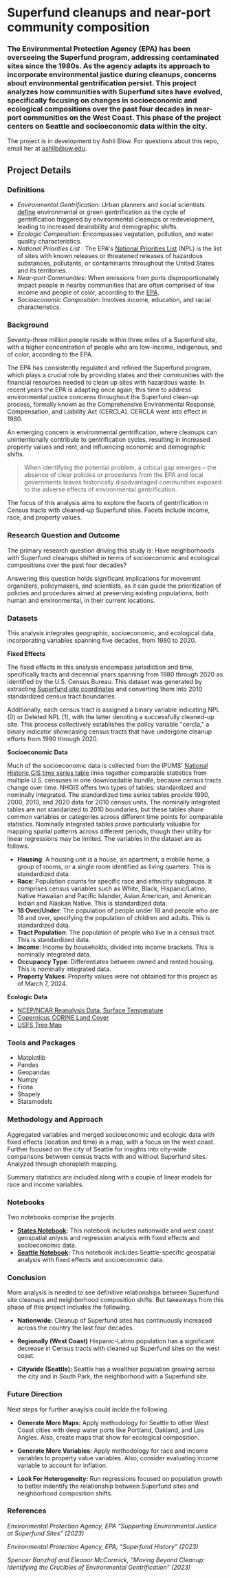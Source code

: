# Superfund cleanups and near-port community composition
### The Environmental Protection Agency (EPA) has been overseeing the Superfund program, addressing contaminated sites since the 1980s. As the agency adapts its approach to incorporate environmental justice during cleanups, concerns about environmental gentrification persist. This project analyzes how communities with Superfund sites have evolved, specifically focusing on changes in socioeconomic and ecological compositions over the past four decades in near-port communities on the West Coast. This phase of the project centers on Seattle and socioeconomic data within the city.  
The project is in development by Ashli Blow. For questions about this repo, email her at [ashlib@uw.edu](mailto:ashlib@uw.edu). 

## Project Details

### Definitions 
* *Environmental Gentrification*: Urban planners and social scientists [define](https://www.researchgate.net/publication/263154584_Wiped_Out_by_the_Greenwave_Environmental_Gentrification_and_the_Paradoxical_Politics_of_Urban_Sustainability) environmental or green gentrification as the cycle of gentrification triggered by environmental cleanups or redevelopment, leading to increased desirability and demographic shifts. 
* *Ecologic Composition*: Encompasses vegetation, pollution, and water quality characteristics.
* *National Priorities List* : The EPA's [National Priorities List](https://www.epa.gov/superfund/superfund-national-priorities-list-npl) (NPL) is the list of sites with known releases or threatened releases of hazardous substances, pollutants, or contaminants throughout the United States and its territories.
* *Near-port Communities*: When emissions from ports disproportionately impact people in nearby communities that are often comprised of low income and people of color, according to the [EPA](https://19january2017snapshot.epa.gov/ports-initiative/near-port-communities_.html).
* *Socioeconomic Composition*: Involves income, education, and racial characteristics.
  
### Background 
Seventy-three million people reside within three miles of a Superfund site, with a higher concentration of people who are low-income, indigenous, and of color, according to the EPA. 

The EPA has consistently regulated and refined the Superfund program, which plays a crucial role by providing states and their communities with the financial resources needed to clean up sites with hazardous waste. In recent years the EPA is adapting once again, this time to address environmental justice concerns throughout the Superfund clean-up process, formally known as the Comprehensive Environmental Response, Compensation, and Liability Act (CERCLA). CERCLA went into effect in 1980. 

An emerging concern is environmental gentrification, where cleanups can unintentionally contribute to gentrification cycles, resulting in increased property values and rent, and influencing economic and demographic shifts.	

> When identifying the potential problem, a critical gap emerges – the absence of clear policies or procedures from the EPA and local governments leaves historically disadvantaged communities exposed to the adverse effects of environmental gentrification.

The focus of this analysis aims to explore the facets of gentrification in Census tracts with cleaned-up Superfund sites. Facets include income, race, and property values.  

### Research Question and Outcome 
The primary research question driving this study is: Have neighborhoods with Superfund cleanups shifted in terms of socioeconomic and ecological compositions over the past four decades?

Answering this question holds significant implications for movement organizers, policymakers, and scientists, as it can guide the prioritization of policies and procedures aimed at preserving existing populations, both human and environmental, in their current locations.

### Datasets 
This analysis integrates geographic, socioeconomic, and ecological data, incorporating variables spanning five decades, from 1980 to 2020.

**Fixed Effects**

The fixed effects in this analysis encompass jurisdiction and time, specifically tracts and decennial years spanning from 1980 through 2020 as identified by the U.S. Census Bureau. This dataset was generated by extracting [Superfund site coordinates](https://www.epa.gov/superfund/search-superfund-sites-where-you-live) and converting them into 2010 standardized census tract boundaries.

Additionally, each census tract is assigned a binary variable indicating NPL (0) or Deleted NPL (1), with the latter denoting a successfully cleaned-up site. This process collectively establishes the policy variable "cercla," a binary indicator showcasing census tracts that have undergone cleanup efforts from 1990 through 2020.

**Socioeconomic Data**

Much of the socioeconomic data is collected from the IPUMS' [National Historic GIS time series table](https://www.nhgis.org/time-series-tables#standardization) links together comparable statistics from multiple U.S. censuses in one downloadable bundle, because census tracts change over time. NHGIS offers two types of tables: standardized and nominally integrated. The standardized time series tables provide 1990, 2000, 2010, and 2020 data for 2010 census units. The nominally integrated tables are not standarized to 2010 boundaries, but these tables share common variables or categories across different time points for comparable statistics. Nominally integrated tables prove particularly valuable for mapping spatial patterns across different periods, though their utility for linear regressions may be limited. The variables in the dataset are as follows. 

* **Housing**: A housing unit is a house, an apartment, a mobile home, a group of rooms, or a single room identified as living quarters. This is standardized data.
* **Race**: Population counts for specific race and ethnicity subgroups. It comprises census variables such as White, Black, Hispanic/Latino, Native Hawaiian and Pacific Islander, Asian American, and American Indian and Alaskan Native. This is standardized data. 
* **18 Over/Under**: The population of people under 18 and people who are 18 and over, specifying the population of children and adults. This is standardized data. 
* **Tract Population**: The population of people who live in a census tract. This is standardized data. 
* **Income**: Income by households, divided into income brackets. This is nominally integrated data. 
* **Occupancy Type**: Differentiates between owned and rented housing. This is nominally integrated data.
* **Property Values**: Property values were not obtained for this project as of March 7, 2024. 
 
**Ecologic Data**
* [NCEP/NCAR Reanalysis Data, Surface Temperature](https://developers.google.com/earth-engine/datasets/catalog/NCEP_RE_surface_temp)
* [Copernicus CORINE Land Cover](https://developers.google.com/earth-engine/datasets/tags/landcover)
* [USFS Tree Map](https://developers.google.com/earth-engine/datasets/catalog/USFS_GTAC_TreeMap_v2016)

### Tools and Packages
* Matplotlib
* Pandas
* Geopandas
* Numpy
* Fiona
* Shapely
* Statsmodels

### Methodology and Approach
Aggregated variables and merged socioeconomic and ecologic data with fixed effects (location and time) in a map, with a focus on the west coast. Further focused on the city of Seattle for insights into city-wide comparisons between census tracts with and without Superfund sites. Analyzed through choropleth mapping. 

Summary statistics are included along with a couple of linear models for race and income variables. 

### Notebooks 
Two notebooks comprise the projects. 

- **[States Notebook](https://github.com/ashliblow/superfundshifts/blob/main/Notebooks/States.ipynb):** This notebook includes nationwide and west coast geospatial anlysis and regression analysis with fixed effects and socioeconomic data. 
- **[Seattle Notebook](https://github.com/ashliblow/superfundshifts/blob/main/Notebooks/Seattle_Socio.ipynb):** This notebook includes Seattle-specific geospatial analysis with fixed effects and socioeconomic data. 

### Conclusion
More analysis is needed to see definitive relationships between Superfund site cleanups and neighborhood composition shifts. But takeaways from this phase of this project includes the following. 

- **Nationwide:** Cleanup of Superfund sites has continuously  increased across the country the last four decades. 

- **Regionally (West Coast)** Hispanic-Latino population has a significant decrease in Census tracts with cleaned up Superfund sites on the west coast. 

- **Citywide (Seattle):** Seattle has a wealthier population growing across the city and in South Park, the neighborhood with a Superfund site. 

### Future Direction 
Next steps for further anaylsis could inclde the following. 

- **Generate More Maps:** Apply methodology for Seattle to other West Coast cities with deep water ports like Portland, Oakland, and Los Angles. Also, create maps that show for ecological composition. 

- **Generate More Variables:** Apply methodology for race and income variables to property value variables. Also, consider evaluating income variable to account for inflation. 

- **Look For Heterogeneity:** Run regressions focused on population growth to better indentify the relationship between Superfund sites and neighborhood composition shifts. 

### References 
*Environmental Protection Agency, EPA “Supporting Environmental Justice at Superfund Sites” (2023)* 

*Environmental Protection Agency, EPA, “Superfund History” (2023)*

*Spencer Banzhaf and Eleanor McCormick, “Moving Beyond Cleanup: Identifying the Crucibles of Environmental Gentrification” (2023)* 
